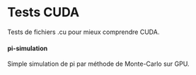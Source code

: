 # Tests CUDA
Tests de fichiers .cu pour mieux comprendre CUDA.

#### pi-simulation
Simple simulation de pi par méthode de Monte-Carlo sur GPU.
